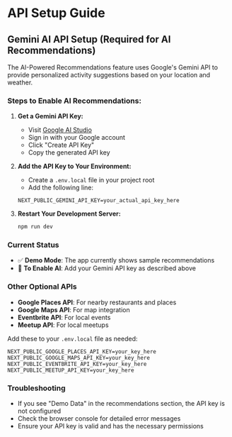 # API Setup Guide

## Gemini AI API Setup (Required for AI Recommendations)

The AI-Powered Recommendations feature uses Google's Gemini API to provide personalized activity suggestions based on your location and weather.

### Steps to Enable AI Recommendations:

1. **Get a Gemini API Key:**
   - Visit [Google AI Studio](https://makersuite.google.com/app/apikey)
   - Sign in with your Google account
   - Click "Create API Key"
   - Copy the generated API key

2. **Add the API Key to Your Environment:**
   - Create a `.env.local` file in your project root
   - Add the following line:
   ```
   NEXT_PUBLIC_GEMINI_API_KEY=your_actual_api_key_here
   ```

3. **Restart Your Development Server:**
   ```bash
   npm run dev
   ```

### Current Status
- ✅ **Demo Mode**: The app currently shows sample recommendations
- 🔧 **To Enable AI**: Add your Gemini API key as described above

### Other Optional APIs
- **Google Places API**: For nearby restaurants and places
- **Google Maps API**: For map integration
- **Eventbrite API**: For local events
- **Meetup API**: For local meetups

Add these to your `.env.local` file as needed:
```
NEXT_PUBLIC_GOOGLE_PLACES_API_KEY=your_key_here
NEXT_PUBLIC_GOOGLE_MAPS_API_KEY=your_key_here
NEXT_PUBLIC_EVENTBRITE_API_KEY=your_key_here
NEXT_PUBLIC_MEETUP_API_KEY=your_key_here
```

### Troubleshooting
- If you see "Demo Data" in the recommendations section, the API key is not configured
- Check the browser console for detailed error messages
- Ensure your API key is valid and has the necessary permissions